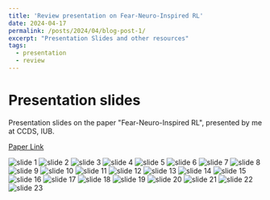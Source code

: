 ```yaml
---
title: 'Review presentation on Fear-Neuro-Inspired RL'
date: 2024-04-17
permalink: /posts/2024/04/blog-post-1/
excerpt: "Presentation Slides and other resources"
tags:
  - presentation
  - review
---
```


Presentation slides
======
Presentation slides on the paper "Fear-Neuro-Inspired RL", presented by me at CCDS, IUB.

[Paper Link](https://ieeexplore.ieee.org/document/10273631)

![slide 1](/images/blog-1/presentation-1.png)
![slide 2](/images/blog-1/presentation-2.png)
![slide 3](/images/blog-1/presentation-3.png)
![slide 4](/images/blog-1/presentation-4.png)
![slide 5](/images/blog-1/presentation-5.png)
![slide 6](/images/blog-1/presentation-6.png)
![slide 7](/images/blog-1/presentation-7.png)
![slide 8](/images/blog-1/presentation-8.png)
![slide 9](/images/blog-1/presentation-9.png)
![slide 10](/images/blog-1/presentation-10.png)
![slide 11](/images/blog-1/presentation-11.png)
![slide 12](/images/blog-1/presentation-12.png)
![slide 13](/images/blog-1/presentation-13.png)
![slide 14](/images/blog-1/presentation-14.png)
![slide 15](/images/blog-1/presentation-15.png)
![slide 16](/images/blog-1/presentation-16.png)
![slide 17](/images/blog-1/presentation-17.png)
![slide 18](/images/blog-1/presentation-18.png)
![slide 19](/images/blog-1/presentation-19.png)
![slide 20](/images/blog-1/presentation-20.png)
![slide 21](/images/blog-1/presentation-21.png)
![slide 22](/images/blog-1/presentation-22.png)
![slide 23](/images/blog-1/presentation-23.png)


